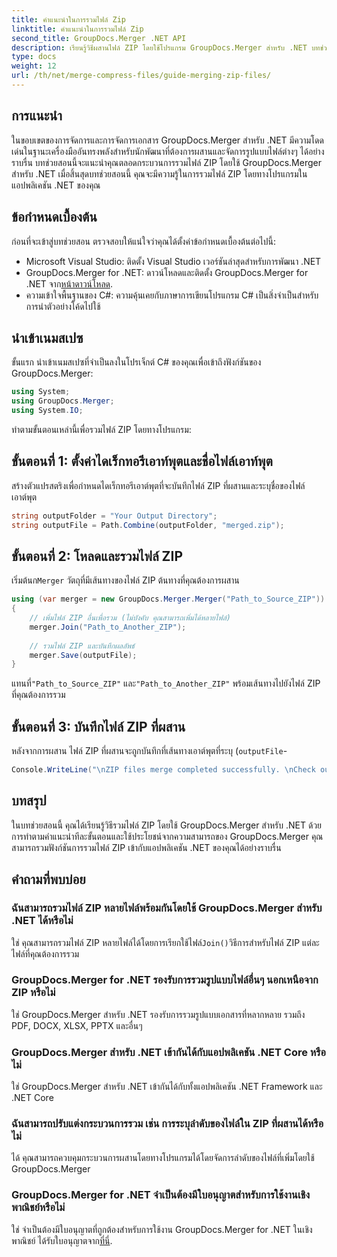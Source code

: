 ```yaml
---
title: คำแนะนำในการรวมไฟล์ Zip
linktitle: คำแนะนำในการรวมไฟล์ Zip
second_title: GroupDocs.Merger .NET API
description: เรียนรู้วิธีผสานไฟล์ ZIP โดยใช้โปรแกรม GroupDocs.Merger สำหรับ .NET บทช่วยสอนนี้จะให้คำแนะนำโดยละเอียดสำหรับนักพัฒนา
type: docs
weight: 12
url: /th/net/merge-compress-files/guide-merging-zip-files/
---
```

## การแนะนำ
ในขอบเขตของการจัดการและการจัดการเอกสาร GroupDocs.Merger สำหรับ .NET มีความโดดเด่นในฐานะเครื่องมืออันทรงพลังสำหรับนักพัฒนาที่ต้องการผสานและจัดการรูปแบบไฟล์ต่างๆ ได้อย่างราบรื่น บทช่วยสอนนี้จะแนะนำคุณตลอดกระบวนการรวมไฟล์ ZIP โดยใช้ GroupDocs.Merger สำหรับ .NET เมื่อสิ้นสุดบทช่วยสอนนี้ คุณจะมีความรู้ในการรวมไฟล์ ZIP โดยทางโปรแกรมในแอปพลิเคชัน .NET ของคุณ
## ข้อกำหนดเบื้องต้น
ก่อนที่จะเข้าสู่บทช่วยสอน ตรวจสอบให้แน่ใจว่าคุณได้ตั้งค่าข้อกำหนดเบื้องต้นต่อไปนี้:
- Microsoft Visual Studio: ติดตั้ง Visual Studio เวอร์ชันล่าสุดสำหรับการพัฒนา .NET
-  GroupDocs.Merger for .NET: ดาวน์โหลดและติดตั้ง GroupDocs.Merger for .NET จาก[หน้าดาวน์โหลด](https://releases.groupdocs.com/merger/net/).
- ความเข้าใจพื้นฐานของ C#: ความคุ้นเคยกับภาษาการเขียนโปรแกรม C# เป็นสิ่งจำเป็นสำหรับการนำตัวอย่างโค้ดไปใช้

## นำเข้าเนมสเปซ
ขั้นแรก นำเข้าเนมสเปซที่จำเป็นลงในโปรเจ็กต์ C# ของคุณเพื่อเข้าถึงฟังก์ชันของ GroupDocs.Merger:
```csharp
using System; 
using GroupDocs.Merger;
using System.IO;
```

ทำตามขั้นตอนเหล่านี้เพื่อรวมไฟล์ ZIP โดยทางโปรแกรม:
## ขั้นตอนที่ 1: ตั้งค่าไดเร็กทอรีเอาท์พุตและชื่อไฟล์เอาท์พุต
สร้างตัวแปรสตริงเพื่อกำหนดไดเร็กทอรีเอาต์พุตที่จะบันทึกไฟล์ ZIP ที่ผสานและระบุชื่อของไฟล์เอาต์พุต
```csharp
string outputFolder = "Your Output Directory";
string outputFile = Path.Combine(outputFolder, "merged.zip");
```
## ขั้นตอนที่ 2: โหลดและรวมไฟล์ ZIP
 เริ่มต้นก`Merger` วัตถุที่มีเส้นทางของไฟล์ ZIP ต้นทางที่คุณต้องการผสาน
```csharp
using (var merger = new GroupDocs.Merger.Merger("Path_to_Source_ZIP"))
{
    // เพิ่มไฟล์ ZIP อื่นเพื่อรวม (ไม่บังคับ คุณสามารถเพิ่มได้หลายไฟล์)
    merger.Join("Path_to_Another_ZIP");
    
    // รวมไฟล์ ZIP และบันทึกผลลัพธ์
    merger.Save(outputFile);
}
```
 แทนที่`"Path_to_Source_ZIP"` และ`"Path_to_Another_ZIP"` พร้อมเส้นทางไปยังไฟล์ ZIP ที่คุณต้องการรวม
## ขั้นตอนที่ 3: บันทึกไฟล์ ZIP ที่ผสาน
หลังจากการผสาน ไฟล์ ZIP ที่ผสานจะถูกบันทึกที่เส้นทางเอาต์พุตที่ระบุ (`outputFile`-
```csharp
Console.WriteLine("\nZIP files merge completed successfully. \nCheck output in {0}", outputFolder);
```

## บทสรุป
ในบทช่วยสอนนี้ คุณได้เรียนรู้วิธีรวมไฟล์ ZIP โดยใช้ GroupDocs.Merger สำหรับ .NET ด้วยการทำตามคำแนะนำทีละขั้นตอนและใช้ประโยชน์จากความสามารถของ GroupDocs.Merger คุณสามารถรวมฟังก์ชันการรวมไฟล์ ZIP เข้ากับแอปพลิเคชัน .NET ของคุณได้อย่างราบรื่น

## คำถามที่พบบ่อย
### ฉันสามารถรวมไฟล์ ZIP หลายไฟล์พร้อมกันโดยใช้ GroupDocs.Merger สำหรับ .NET ได้หรือไม่
 ใช่ คุณสามารถรวมไฟล์ ZIP หลายไฟล์ได้โดยการเรียกใช้ไฟล์`Join()`วิธีการสำหรับไฟล์ ZIP แต่ละไฟล์ที่คุณต้องการรวม
### GroupDocs.Merger for .NET รองรับการรวมรูปแบบไฟล์อื่นๆ นอกเหนือจาก ZIP หรือไม่
ใช่ GroupDocs.Merger สำหรับ .NET รองรับการรวมรูปแบบเอกสารที่หลากหลาย รวมถึง PDF, DOCX, XLSX, PPTX และอื่นๆ
### GroupDocs.Merger สำหรับ .NET เข้ากันได้กับแอปพลิเคชัน .NET Core หรือไม่
ใช่ GroupDocs.Merger สำหรับ .NET เข้ากันได้กับทั้งแอปพลิเคชัน .NET Framework และ .NET Core
### ฉันสามารถปรับแต่งกระบวนการรวม เช่น การระบุลำดับของไฟล์ใน ZIP ที่ผสานได้หรือไม่
ได้ คุณสามารถควบคุมกระบวนการผสานโดยทางโปรแกรมได้โดยจัดการลำดับของไฟล์ที่เพิ่มโดยใช้ GroupDocs.Merger
### GroupDocs.Merger for .NET จำเป็นต้องมีใบอนุญาตสำหรับการใช้งานเชิงพาณิชย์หรือไม่
 ใช่ จำเป็นต้องมีใบอนุญาตที่ถูกต้องสำหรับการใช้งาน GroupDocs.Merger for .NET ในเชิงพาณิชย์ ได้รับใบอนุญาตจาก[ที่นี่](https://purchase.groupdocs.com/buy).